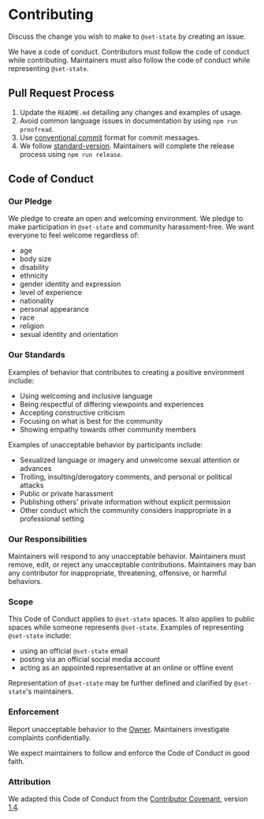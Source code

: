 # Contributing

Discuss the change you wish to make to `@set-state` by creating an issue.

We have a code of conduct. Contributors must follow the code of conduct while contributing. Maintainers must also follow the code of conduct while representing `@set-state`.

## Pull Request Process

1. Update the `README.md` detailing any changes and examples of usage.
1. Avoid common language issues in documentation by using `npm run proofread`.
1. Use [conventional commit](https://conventionalcommits.org/) format for commit messages.
1. We follow [standard-version](https://github.com/conventional-changelog/standard-version). Maintainers will complete the release process using `npm run release`.

## Code of Conduct

### Our Pledge

We pledge to create an open and welcoming environment. We pledge to make participation in `@set-state` and community harassment-free. We want everyone to feel welcome regardless of:

* age
* body size
* disability
* ethnicity
* gender identity and expression
* level of experience
* nationality
* personal appearance
* race
* religion
* sexual identity and orientation

### Our Standards

Examples of behavior that contributes to creating a positive environment include:

* Using welcoming and inclusive language
* Being respectful of differing viewpoints and experiences
* Accepting constructive criticism
* Focusing on what is best for the community
* Showing empathy towards other community members

Examples of unacceptable behavior by participants include:

* Sexualized language or imagery and unwelcome sexual attention or advances
* Trolling, insulting/derogatory comments, and personal or political attacks
* Public or private harassment
* Publishing others' private information without explicit permission
* Other conduct which the community considers inappropriate in a professional setting

### Our Responsibilities

Maintainers will respond to any unacceptable behavior. Maintainers must remove, edit, or reject any unacceptable contributions. Maintainers may ban any contributor for inappropriate, threatening, offensive, or harmful behaviors.

### Scope

This Code of Conduct applies to `@set-state` spaces. It also applies to public spaces while someone represents `@set-state`. Examples of representing `@set-state` include:

* using an official `@set-state` email
* posting via an official social media account
* acting as an appointed representative at an online or offline event

Representation of `@set-state` may be further defined and clarified by `@set-state`'s maintainers.

### Enforcement

Report unacceptable behavior to the [Owner](mailto:pgrenier@gmail.com). Maintainers investigate complaints confidentially.

We expect maintainers to follow and enforce the Code of Conduct in good faith.

### Attribution

We adapted this Code of Conduct from the [Contributor Covenant](http://contributor-covenant.org), version [1.4](http://contributor-covenant.org/version/1/4/).
